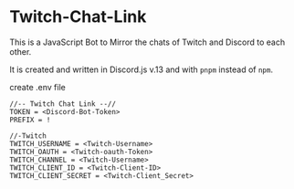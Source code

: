 # Twitch-Chat-Link
This is a JavaScript Bot to Mirror the chats of Twitch and Discord to each other.

It is created and written in Discord.js v.13 and with `pnpm` instead of `npm`.

create .env file
```//For Settings in .env use (process.env.) and (configmain.) in Config.json
//-- Twitch Chat Link --//
TOKEN = <Discord-Bot-Token>
PREFIX = !

//-Twitch
TWITCH_USERNAME = <Twitch-Username>
TWITCH_OAUTH = <Twitch-oauth-Token>
TWITCH_CHANNEL = <Twitch-Username>
TWITCH_CLIENT_ID = <Twitch-Client-ID>
TWITCH_CLIENT_SECRET = <Twitch-Client_Secret>
```
